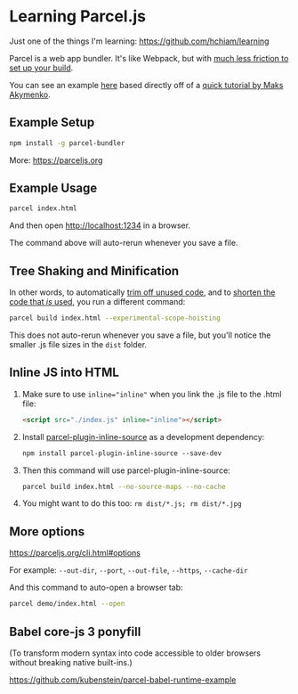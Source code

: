 # Learning Parcel.js

Just one of the things I'm learning: <https://github.com/hchiam/learning>

Parcel is a web app bundler. It's like Webpack, but with [much less friction to set up your build](https://www.youtube.com/watch?v=b-6BeS-22yw).

You can see an example [here](https://github.com/hchiam/simple-site-with-parcel) based directly off of a [quick tutorial by Maks Akymenko](https://css-tricks.com/why-parcel-has-become-my-go-to-bundler-for-development/).

## Example Setup

```bash
npm install -g parcel-bundler
```

More: <https://parceljs.org>

## Example Usage

```bash
parcel index.html
```

And then open <http://localhost:1234> in a browser.

The command above will auto-rerun whenever you save a file.

## Tree Shaking and Minification

In other words, to automatically [trim off unused code](https://en.wikipedia.org/wiki/Tree_shaking), and to [shorten the code that _is_ used](<https://en.wikipedia.org/wiki/Minification_(programming)>), you run a different command:

```bash
parcel build index.html --experimental-scope-hoisting
```

This does not auto-rerun whenever you save a file, but you'll notice the smaller .js file sizes in the `dist` folder.

## Inline JS into HTML

1. Make sure to use `inline="inline"` when you link the .js file to the .html file:

   ```html
   <script src="./index.js" inline="inline"></script>
   ```

2. Install [parcel-plugin-inline-source](https://www.npmjs.com/package/parcel-plugin-inline-source) as a development dependency:

   ```bash
   npm install parcel-plugin-inline-source --save-dev
   ```

3. Then this command will use parcel-plugin-inline-source:

   ```bash
   parcel build index.html --no-source-maps --no-cache
   ```

4. You might want to do this too: `rm dist/*.js; rm dist/*.jpg`

## More options

<https://parceljs.org/cli.html#options>

For example: `--out-dir`, `--port`, `--out-file`, `--https`, `--cache-dir`

And this command to auto-open a browser tab:

```sh
parcel demo/index.html --open
```

## Babel core-js 3 ponyfill

(To transform modern syntax into code accessible to older browsers without breaking native built-ins.)

<https://github.com/kubenstein/parcel-babel-runtime-example>
